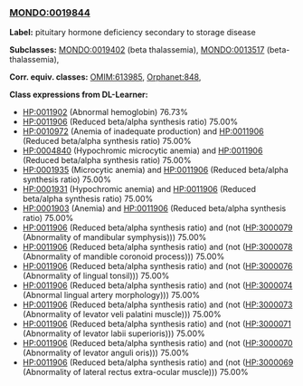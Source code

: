 
### [MONDO:0019844](http://purl.obolibrary.org/obo/MONDO_0019844)
**Label:** pituitary hormone deficiency secondary to storage disease

**Subclasses:** [MONDO:0019402](http://purl.obolibrary.org/obo/MONDO_0019402) (beta thalassemia), [MONDO:0013517](http://purl.obolibrary.org/obo/MONDO_0013517) (beta-thalassemia), 

**Corr. equiv. classes:** [OMIM:613985](http://purl.obolibrary.org/obo/OMIM_613985), [Orphanet:848](http://www.orpha.net/ORDO/Orphanet_848), 

**Class expressions from DL-Learner:**

- [HP:0011902](http://purl.obolibrary.org/obo/HP_0011902) (Abnormal hemoglobin) 76.73%
- [HP:0011906](http://purl.obolibrary.org/obo/HP_0011906) (Reduced beta/alpha synthesis ratio) 75.00%
- [HP:0010972](http://purl.obolibrary.org/obo/HP_0010972) (Anemia of inadequate production) and [HP:0011906](http://purl.obolibrary.org/obo/HP_0011906) (Reduced beta/alpha synthesis ratio) 75.00%
- [HP:0004840](http://purl.obolibrary.org/obo/HP_0004840) (Hypochromic microcytic anemia) and [HP:0011906](http://purl.obolibrary.org/obo/HP_0011906) (Reduced beta/alpha synthesis ratio) 75.00%
- [HP:0001935](http://purl.obolibrary.org/obo/HP_0001935) (Microcytic anemia) and [HP:0011906](http://purl.obolibrary.org/obo/HP_0011906) (Reduced beta/alpha synthesis ratio) 75.00%
- [HP:0001931](http://purl.obolibrary.org/obo/HP_0001931) (Hypochromic anemia) and [HP:0011906](http://purl.obolibrary.org/obo/HP_0011906) (Reduced beta/alpha synthesis ratio) 75.00%
- [HP:0001903](http://purl.obolibrary.org/obo/HP_0001903) (Anemia) and [HP:0011906](http://purl.obolibrary.org/obo/HP_0011906) (Reduced beta/alpha synthesis ratio) 75.00%
- [HP:0011906](http://purl.obolibrary.org/obo/HP_0011906) (Reduced beta/alpha synthesis ratio) and (not ([HP:3000079](http://purl.obolibrary.org/obo/HP_3000079) (Abnormality of mandibular symphysis))) 75.00%
- [HP:0011906](http://purl.obolibrary.org/obo/HP_0011906) (Reduced beta/alpha synthesis ratio) and (not ([HP:3000078](http://purl.obolibrary.org/obo/HP_3000078) (Abnormality of mandible coronoid process))) 75.00%
- [HP:0011906](http://purl.obolibrary.org/obo/HP_0011906) (Reduced beta/alpha synthesis ratio) and (not ([HP:3000076](http://purl.obolibrary.org/obo/HP_3000076) (Abnormality of lingual tonsil))) 75.00%
- [HP:0011906](http://purl.obolibrary.org/obo/HP_0011906) (Reduced beta/alpha synthesis ratio) and (not ([HP:3000074](http://purl.obolibrary.org/obo/HP_3000074) (Abnormal lingual artery morphology))) 75.00%
- [HP:0011906](http://purl.obolibrary.org/obo/HP_0011906) (Reduced beta/alpha synthesis ratio) and (not ([HP:3000073](http://purl.obolibrary.org/obo/HP_3000073) (Abnormality of levator veli palatini muscle))) 75.00%
- [HP:0011906](http://purl.obolibrary.org/obo/HP_0011906) (Reduced beta/alpha synthesis ratio) and (not ([HP:3000071](http://purl.obolibrary.org/obo/HP_3000071) (Abnormality of levator labii superioris))) 75.00%
- [HP:0011906](http://purl.obolibrary.org/obo/HP_0011906) (Reduced beta/alpha synthesis ratio) and (not ([HP:3000070](http://purl.obolibrary.org/obo/HP_3000070) (Abnormality of levator anguli oris))) 75.00%
- [HP:0011906](http://purl.obolibrary.org/obo/HP_0011906) (Reduced beta/alpha synthesis ratio) and (not ([HP:3000069](http://purl.obolibrary.org/obo/HP_3000069) (Abnormality of lateral rectus extra-ocular muscle))) 75.00%


